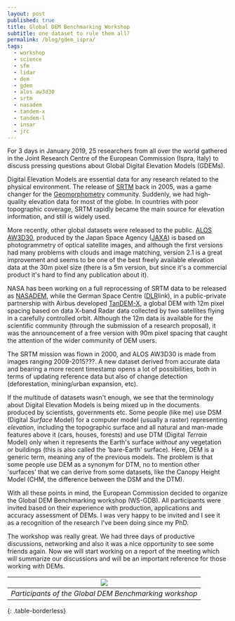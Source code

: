 ```yaml
---
layout: post
published: true
title: Global DEM Benchmarking Workshop
subtitle: one dataset to rule them all?
permalink: /blog/gdem_ispra/
tags:
  - workshop
  - science
  - sfm
  - lidar
  - dem
  - gdem
  - alos aw3d30
  - srtm
  - nasadem
  - tandem-x
  - tandem-l
  - insar
  - jrc
---
```


For 3 days in January 2019, 25 researchers from all over the world gathered in the Joint Research Centre of the European Commission (Ispra, Italy) to discuss pressing questions about Global Digital Elevation Models (GDEMs).   

Digital Elevation Models are essential data for any research related to the physical environment. The release of [SRTM](link) back in 2005, was a game changer for the [Geomorphometry](http://www.geomorphometry.org) community. Suddenly, we had high-quality elevation data for most of the globe. In countries with poor topographic coverage, SRTM rapidly became the main source for elevation information, and still is widely used. 

More recently, other global datasets were released to the public. [ALOS AW3D30](link), produced by the Japan Space Agency ([JAXA](link)) is based on photogrammetry of optical satellite images, and although the first versions had many problems with clouds and image matching, version 2.1 is a great improvement and seems to be one of the best freely available elevation data at the 30m pixel size (there is a 5m version, but since it's a commercial product it's hard to find any publication about it).  

NASA has been working on a full reprocessing of SRTM data to be released as [NASADEM](link), while the German Space Centre ([DLR]()link), in a public-private partnership with Airbus developed [TanDEM-X](link), a global DEM with 12m pixel spacing based on data X-band Radar data collected by two satellites flying in a carefully controlled orbit. Although the 12m data is available for the scientific community (through the submission of a research proposal), it was the announcement of a free version with 90m pixel spacing that caught the attention of the wider community of DEM users.  

The SRTM mission was flown in 2000, and ALOS AW3D30 is made from images ranging 2009-2015???. A new dataset derived from accurate data and bearing a more recent timestamp opens a lot of possibilities, both in terms of updating reference data but also of change detection (deforestation, mining/urban expansion, etc).  

If the multitude of datasets wasn't enough, we see that the terminology about Digital Elevation Models is being mixed up in the documents produced by scientists, governments etc. Some people (like me) use DSM (Digital _Surface_ Model) for a computer model (usually a raster) representing _elevation_, including the topographic surface and all natural and man-made features above it (cars, houses, forests) and use DTM (Digital _Terrain_ Model) only when it represents the Earth's surface _without_ any vegetation or buildings (this is also called the 'bare-Earth' surface). Here, DEM is a generic term, meaning any of the previous models. The problem is that some people use DEM as a synonym for DTM, no to mention other 'surfaces' that we can derive from some datasets, like the Canopy Height Model (CHM, the difference between the DSM and the DTM).

With all these points in mind, the European Commission decided to organize the Global DEM Benchmarking workshop (WS-GDB). All participants were invited based on their experience with production, applications and accuracy assessment of DEMs. I was very happy to be invited and I see it as a recognition of the research I've been doing since my PhD.  

The workshop was really great. We had three days of productive discussions, networking and also it was a nice opportunity to see some friends again. Now we will start working on a report of the meeting which will summarize our discussions and will be an important reference for those working with DEMs.


| ![]({{site.baseurl}}/img/meetings/wsgdb_group.jpg) |
|:--:| 
| *Participants of the Global DEM Benchmarking workshop* |
{: .table-borderless}

&nbsp;

<!-- {% include share-buttons.html %} -->

